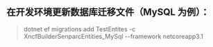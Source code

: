 ﻿## 在开发环境更新数据库迁移文件（MySQL 为例）：
> dotnet ef migrations add TestEntites -c XncfBuilderSenparcEntities_MySql  --framework netcoreapp3.1